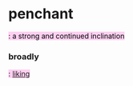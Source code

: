 # penchant

<mark style="background: #FFB8EBA6;">: a strong and continued inclination</mark>

### broadly

<mark style="background: #FFB8EBA6;">: [liking](https://www.merriam-webster.com/dictionary/liking)</mark>
